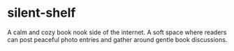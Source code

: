 # silent-shelf
A calm and cozy book nook side of the internet. A soft space where readers can post peaceful photo entries and gather around gentle book discussions. 
